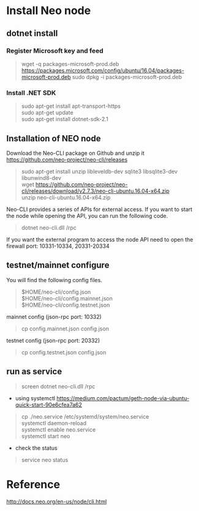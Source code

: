 # Install Neo node
## dotnet install
### Register Microsoft key and feed
>wget -q packages-microsoft-prod.deb https://packages.microsoft.com/config/ubuntu/16.04/packages-microsoft-prod.deb
>sudo dpkg -i packages-microsoft-prod.deb

### Install .NET SDK
>sudo apt-get install apt-transport-https  
>sudo apt-get update  
>sudo apt-get install dotnet-sdk-2.1  

## Installation of NEO node
Download the Neo-CLI package on Github and unzip it
https://github.com/neo-project/neo-cli/releases

>sudo apt-get install unzip libleveldb-dev sqlite3 libsqlite3-dev libunwind8-dev   
>wget https://github.com/neo-project/neo-cli/releases/download/v2.7.3/neo-cli-ubuntu.16.04-x64.zip  
>unzip neo-cli-ubuntu.16.04-x64.zip  

Neo-CLI provides a series of APIs for external access. If you want to start the node while opening the API, you can run the following code.
>dotnet neo-cli.dll /rpc  

If you want the external program to access the node API need to open the firewall port: 10331-10334, 20331-20334

## testnet/mainnet configure
You will find the following config files.
>$HOME/neo-cli/config.json  
>$HOME/neo-cli/config.mainnet.json  
>$HOME/neo-cli/config.testnet.json  

mainnet config (json-rpc port: 10332)
>cp config.mainnet.json config.json  

testnet config (json-rpc port: 20332)
>cp config.testnet.json config.json  


## run as service
>screen dotnet neo-cli.dll /rpc  

* using systemctl
https://medium.com/pactum/geth-node-via-ubuntu-quick-start-90e6cfea7a62

>cp ./neo.service /etc/systemd/system/neo.service  
>systemctl daemon-reload  
>systemctl enable neo.service  
>systemctl start neo  

* check the status
>service neo status  


# Reference
http://docs.neo.org/en-us/node/cli.html
